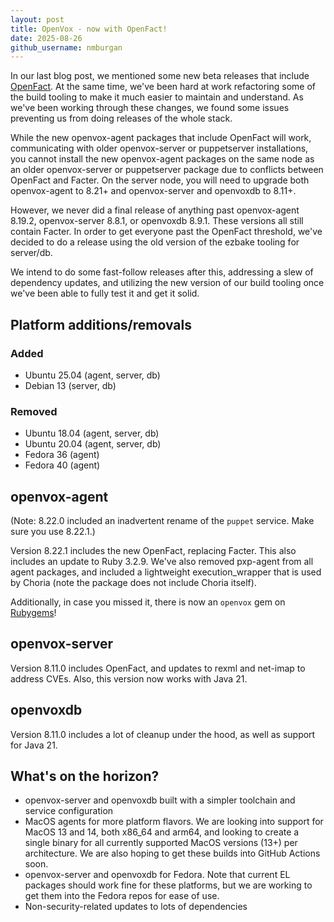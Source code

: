 ```yaml
---
layout: post
title: OpenVox - now with OpenFact!
date: 2025-08-26
github_username: nmburgan
---
```


In our last blog post, we mentioned some new beta releases that include [OpenFact](https://github.com/OpenVoxProject/openfact/blob/main/CHANGELOG.md). At the same time, we've been hard at work refactoring some of the build tooling to make it much easier to maintain and understand. As we've been working through these changes, we found some issues preventing us from doing releases of the whole stack.

While the new openvox-agent packages that include OpenFact will work, communicating with older openvox-server or puppetserver installations, you cannot install the new openvox-agent packages on the same node as an older openvox-server or puppetserver package due to conflicts between OpenFact and Facter. On the server node, you will need to upgrade both openvox-agent to 8.21+ and openvox-server and openvoxdb to 8.11+.

However, we never did a final release of anything past openvox-agent 8.19.2, openvox-server 8.8.1, or openvoxdb 8.9.1. These versions all still contain Facter. In order to get everyone past the OpenFact threshold, we've decided to do a release using the old version of the ezbake tooling for server/db.

We intend to do some fast-follow releases after this, addressing a slew of dependency updates, and utilizing the new version of our build tooling once we've been able to fully test it and get it solid.

## Platform additions/removals

### Added
* Ubuntu 25.04 (agent, server, db)
* Debian 13 (server, db)

### Removed
* Ubuntu 18.04 (agent, server, db)
* Ubuntu 20.04 (agent, server, db)
* Fedora 36 (agent)
* Fedora 40 (agent)

## openvox-agent

(Note: 8.22.0 included an inadvertent rename of the `puppet` service. Make sure you use 8.22.1.)

Version 8.22.1 includes the new OpenFact, replacing Facter. This also includes an update to Ruby 3.2.9. We've also removed pxp-agent from all agent packages, and included a lightweight execution_wrapper that is used by Choria (note the package does not include Choria itself).

Additionally, in case you missed it, there is now an `openvox` gem on [Rubygems](https://rubygems.org/gems/openvox)!

## openvox-server

Version 8.11.0 includes OpenFact, and updates to rexml and net-imap to address CVEs. Also, this version now works with Java 21.

## openvoxdb

Version 8.11.0 includes a lot of cleanup under the hood, as well as support for Java 21.

## What's on the horizon?

* openvox-server and openvoxdb built with a simpler toolchain and service configuration
* MacOS agents for more platform flavors. We are looking into support for MacOS 13 and 14, both x86_64 and arm64, and looking to create a single binary for all currently supported MacOS versions (13+) per architecture. We are also hoping to get these builds into GitHub Actions soon.
* openvox-server and openvoxdb for Fedora. Note that current EL packages should work fine for these platforms, but we are working to get them into the Fedora repos for ease of use.
* Non-security-related updates to lots of dependencies
